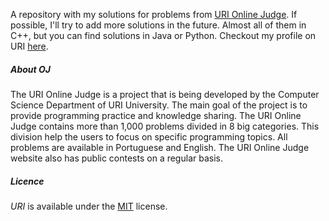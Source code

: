 A repository with my solutions for problems from [URI Online Judge].
If possible, I'll try to add more solutions in the future. Almost all of them 
in C++, but you can find solutions in Java or Python.
Checkout my profile on URI [here].

##### About OJ

The URI Online Judge is a project that is being developed by the Computer Science 
Department of URI University. The main goal of the project is to provide programming 
practice and knowledge sharing. The URI Online Judge contains more than 1,000 problems 
divided in 8 big categories. This division help the users to focus on specific 
programming topics. All problems are available in Portuguese and English. 
The URI Online Judge website also has public contests on a regular basis.

##### Licence

_URI_ is available under the [MIT] license.

[URI Online Judge]: https://www.urionlinejudge.com.br/
[here]: https://www.urionlinejudge.com.br/judge/pt/profile/18554
[MIT]: https://opensource.org/licenses/mit-license.php